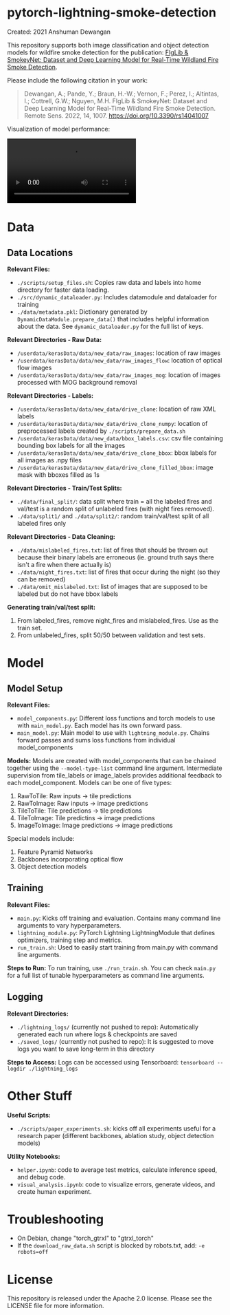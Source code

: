 # pytorch-lightning-smoke-detection

Created: 2021 Anshuman Dewangan

This repository supports both image classification and object detection models for wildfire smoke detection for the publication: [FIgLib & SmokeyNet: Dataset and Deep Learning Model for Real-Time Wildland Fire Smoke Detection](https://www.mdpi.com/2072-4292/14/4/1007).

Please include the following citation in your work:

> Dewangan, A.; Pande, Y.; Braun, H.-W.; Vernon, F.; Perez, I.; Altintas, I.; Cottrell, G.W.; Nguyen, M.H. FIgLib & SmokeyNet: Dataset and Deep Learning Model for Real-Time Wildland Fire Smoke Detection. Remote Sens. 2022, 14, 1007. https://doi.org/10.3390/rs14041007 

Visualization of model performance:

![](wildfire-smoke-detection.mp4)


# Data
## Data Locations
**Relevant Files:**
- ```./scripts/setup_files.sh```: Copies raw data and labels into home directory for faster data loading. 
- ```./src/dynamic_dataloader.py```: Includes datamodule and dataloader for training
- ```./data/metadata.pkl```: Dictionary generated by ```DynamicDataModule.prepare_data()``` that includes helpful information about the data. See ```dynamic_dataloader.py``` for the full list of keys.

**Relevant Directories - Raw Data:**
- ```/userdata/kerasData/data/new_data/raw_images```: location of raw images
- ```/userdata/kerasData/data/new_data/raw_images_flow```: location of optical flow images
- ```/userdata/kerasData/data/new_data/raw_images_mog```: location of images processed with MOG background removal

**Relevant Directories - Labels:**
- ```/userdata/kerasData/data/new_data/drive_clone```: location of raw XML labels
- ```/userdata/kerasData/data/new_data/drive_clone_numpy```: location of preprocessed labels created by ```./scripts/prepare_data.sh```
- ```/userdata/kerasData/data/new_data/bbox_labels.csv```: csv file containing bounding box labels for all the images
- ```/userdata/kerasData/data/new_data/drive_clone_bbox```: bbox labels for all images as .npy files
- ```/userdata/kerasData/data/new_data/drive_clone_filled_bbox```: image mask with bboxes filled as 1s

**Relevant Directories - Train/Test Splits:**
- ```./data/final_split/```: data split where train = all the labeled fires and val/test is a random split of unlabeled fires (with night fires removed).
- ```./data/split1/``` and ```./data/split2/```: random train/val/test split of all labeled fires only

**Relevant Directories - Data Cleaning:**
- ```./data/mislabeled_fires.txt```: list of fires that should be thrown out because their binary labels are erroneous (ie. ground truth says there isn't a fire when there actually is)
- ```./data/night_fires.txt```: list of fires that occur during the night (so they can be removed)
- ```./data/omit_mislabeled.txt```: list of images that are supposed to be labeled but do not have bbox labels


**Generating train/val/test split:**
1. From labeled_fires, remove night_fires and mislabeled_fires. Use as the train set.
2. From unlabeled_fires, split 50/50 between validation and test sets. 

# Model
## Model Setup
**Relevant Files:**
- ```model_components.py```: Different loss functions and torch models to use with ```main_model.py```. Each model has its own forward pass.
- ```main_model.py```: Main model to use with ```lightning_module.py```. Chains forward passes and sums loss functions from individual model_components

**Models:**
Models are created with model_components that can be chained together using the ```--model-type-list``` command line argument. Intermediate supervision from tile_labels or image_labels provides additional feedback to each model_component. Models can be one of five types:
1. RawToTile: Raw inputs -> tile predictions
2. RawToImage: Raw inputs -> image predictions
3. TileToTile: Tile predictions -> tile predictions
4. TileToImage: Tile predictins -> image predictions
5. ImageToImage: Image predictions -> image predictions

Special models include:
1. Feature Pyramid Networks
2. Backbones incorporating optical flow
3. Object detection models

## Training
**Relevant Files:**
- ```main.py```: Kicks off training and evaluation. Contains many command line arguments to vary hyperparameters. 
- ```lightning_module.py```: PyTorch Lightning LightningModule that defines optimizers, training step and metrics.
- ```run_train.sh```: Used to easily start training from main.py with command line arguments.

**Steps to Run:**
To run training, use ```./run_train.sh```. You can check ```main.py``` for a full list of tunable hyperparameters as command line arguments.

## Logging
**Relevant Directories:**
- ```./lightning_logs/``` (currently not pushed to repo): Automatically generated each run where logs & checkpoints are saved
- ```./saved_logs/``` (currently not pushed to repo): It is suggested to move logs you want to save long-term in this directory

**Steps to Access:**
Logs can be accessed using Tensorboard: ```tensorboard --logdir ./lightning_logs```

# Other Stuff
**Useful Scripts:**
- ```./scripts/paper_experiments.sh```: kicks off all experiments useful for a research paper (different backbones, ablation study, object detection models)

**Utility Notebooks:**
- ```helper.ipynb```: code to average test metrics, calculate inference speed, and debug code.
- ```visual_analysis.ipynb```: code to visualize errors, generate videos, and create human experiment.

# Troubleshooting
- On Debian, change "torch_gtrxl" to "gtrxl_torch"
- If the ```download_raw_data.sh``` script is blocked by robots.txt, add: ```-e robots=off```

# License
This repository is released under the Apache 2.0 license. Please see the LICENSE file for more information.
